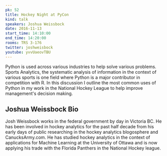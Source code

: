 ```yaml
---
pk: 52
title: Hockey Night at PyCon
kind: talk
speakers: Joshua Weissbock
date: 2016-11-13
start_time: 14:10:00
end_time: 14:20:00
rooms: TRS 3-176
twitter: joshweisbock
youtube: yvvUaeovTBU
---
```


Python is used across various industries to help solve various problems. Sports Analytics, the systematic analysis of information in the context of various sports is one field where Python is a major contributor in competition with R. In this discussion I outline the most common uses of Python in my work in the National Hockey League to help improve management's decision making.

## Joshua Weissbock Bio

Josh Weissbock works in the federal government by day in Victoria BC. He has been involved in hockey analytics for the past half decade from his early days of public researching in the hockey analytics blogosphere and CanucksArmy.com. He has studied hockey analytics in the context of applications for Machine Learning at the University of Ottawa and is now applying his trade with the Florida Panthers in the National Hockey league.